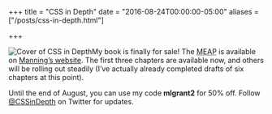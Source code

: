 +++
title = "CSS in Depth"
date =  "2016-08-24T00:00:00-05:00"
aliases = ["/posts/css-in-depth.html"]

+++

<img src="/images/2016/css-in-depth-cover.png" alt="Cover of CSS in Depth" class="float-right"/>My book is finally for sale! The <abbr title="Manning Early Access Program">MEAP</abbr> is available on <a href="https://manning.com/books/css-in-depth">Manning’s website</a>. The first three chapters are available now, and others will be rolling out steadily (I’ve actually already completed drafts of six chapters at this point).

Until the end of August, you can use my code <strong>mlgrant2</strong> for 50% off. Follow <a href="https://twitter.com/CSSinDepth">@CSSinDepth</a> on Twitter for updates.
